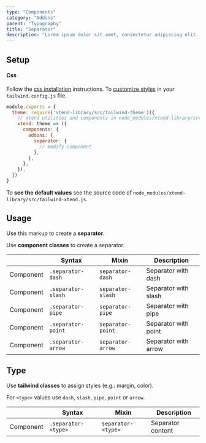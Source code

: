 ```yaml
---
type: "Components"
category: "Addons"
parent: "Typography"
title: "Separator"
description: "Lorem ipsum dolor sit amet, consectetur adipiscing elit. Nunc tempus laoreet leo sit amet iaculis."
---
```


## Setup

#### Css

Follow the [css installation](/introduction/getting-started/setup#css-installation) instructions. To [customize styles](/introduction/getting-started/setup#css-customization) in your `tailwind.config.js` file.

```jsx
module.exports = {
  theme: require('xtend-library/src/tailwind-theme')({
    // xtend utilities and components in node_modules/xtend-library/src/tailwind-xtend.js
    xtend: theme => ({
      components: {
        addons: {
          separator: {
            // modify component
          },
        },
      },
    }),
  })
}
```

To **see the default values** see the source code of `node_modules/xtend-library/src/tailwind-xtend.js`.

## Usage

Use this markup to create a **separator**.

<script type="text/plain" class="language-markup">
  <span class="separator">
    <!-- content -->
  </span>
</script>

Use **component classes** to create a separator.

<div class="table-scroll">

|                      | Syntax                          | Mixin            | Description                   |
| ----------------------- | ----------------------------------------- | -----------------------------| ----------------------------- |
| Component                  | `.separator-dash`                     | `separator-dash`                | Separator with dash            |
| Component                  | `.separator-slash`                     | `separator-slash`                | Separator with slash            |
| Component                  | `.separator-pipe`                     | `separator-pipe`                | Separator with pipe            |
| Component                  | `.separator-point`                     | `separator-point`                | Separator with point            |
| Component                  | `.separator-arrow`                     | `separator-arrow`                | Separator with arrow            |

</div>

<demo>
  <demovanilla src="vanilla/components/addons/separator/usage">
  </demovanilla>
</demo>

## Type

Use **tailwind classes** to assign styles (e.g.: margin, color).

For `<type>` values use `dash`, `slash`, `pipe`, `point` or `arrow`.

<div class="table-scroll">

|                      | Syntax                          | Mixin            | Description                   |
| ----------------------- | ----------------------------------------- | -----------------------------| ----------------------------- |
| Component                  | `.separator-<type>`                     | `separator-<type>`                | Separator content            |

</div>

<demo>
  <demovanilla src="vanilla/components/addons/separator/type">
  </demovanilla>
</demo>
